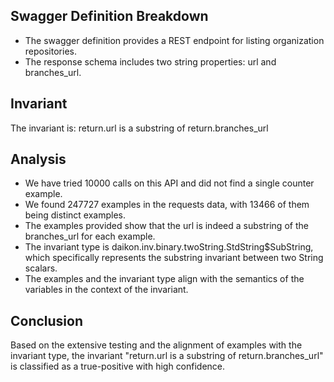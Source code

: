 ## Swagger Definition Breakdown
- The swagger definition provides a REST endpoint for listing organization repositories.
- The response schema includes two string properties: url and branches_url.

## Invariant
The invariant is: return.url is a substring of return.branches_url

## Analysis
- We have tried 10000 calls on this API and did not find a single counter example.
- We found 247727 examples in the requests data, with 13466 of them being distinct examples.
- The examples provided show that the url is indeed a substring of the branches_url for each example.
- The invariant type is daikon.inv.binary.twoString.StdString$SubString, which specifically represents the substring invariant between two String scalars.
- The examples and the invariant type align with the semantics of the variables in the context of the invariant.

## Conclusion
Based on the extensive testing and the alignment of examples with the invariant type, the invariant "return.url is a substring of return.branches_url" is classified as a true-positive with high confidence.
